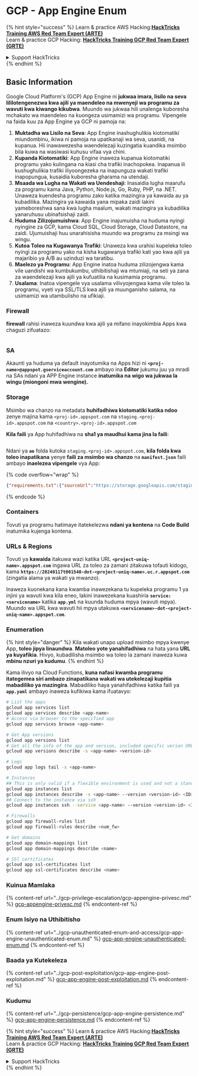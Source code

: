 # GCP - App Engine Enum

{% hint style="success" %}
Learn & practice AWS Hacking:<img src="../../../.gitbook/assets/image (1) (1) (1) (1).png" alt="" data-size="line">[**HackTricks Training AWS Red Team Expert (ARTE)**](https://training.hacktricks.xyz/courses/arte)<img src="../../../.gitbook/assets/image (1) (1) (1) (1).png" alt="" data-size="line">\
Learn & practice GCP Hacking: <img src="../../../.gitbook/assets/image (2) (1).png" alt="" data-size="line">[**HackTricks Training GCP Red Team Expert (GRTE)**<img src="../../../.gitbook/assets/image (2) (1).png" alt="" data-size="line">](https://training.hacktricks.xyz/courses/grte)

<details>

<summary>Support HackTricks</summary>

* Check the [**subscription plans**](https://github.com/sponsors/carlospolop)!
* **Join the** 💬 [**Discord group**](https://discord.gg/hRep4RUj7f) or the [**telegram group**](https://t.me/peass) or **follow** us on **Twitter** 🐦 [**@hacktricks\_live**](https://twitter.com/hacktricks_live)**.**
* **Share hacking tricks by submitting PRs to the** [**HackTricks**](https://github.com/carlospolop/hacktricks) and [**HackTricks Cloud**](https://github.com/carlospolop/hacktricks-cloud) github repos.

</details>
{% endhint %}

## Basic Information <a href="#reviewing-app-engine-configurations" id="reviewing-app-engine-configurations"></a>

Google Cloud Platform's (GCP) App Engine ni **jukwaa imara, lisilo na seva lililotengenezwa kwa ajili ya maendeleo na mwenyeji wa programu za wavuti kwa kiwango kikubwa**. Muundo wa jukwaa hili unalenga kuboresha mchakato wa maendeleo na kuongeza usimamizi wa programu. Vipengele na faida kuu za App Engine ya GCP ni pamoja na:

1. **Muktadha wa Lisilo na Seva**: App Engine inashughulikia kiotomatiki miundombinu, ikiwa ni pamoja na upatikanaji wa seva, usanidi, na kupanua. Hii inawawezesha waendelezaji kuzingatia kuandika msimbo bila kuwa na wasiwasi kuhusu vifaa vya chini.
2. **Kupanda Kiotomatiki**: App Engine inaweza kupanua kiotomatiki programu yako kulingana na kiasi cha trafiki inachopokea. Inapanua ili kushughulikia trafiki iliyoongezeka na inapunguza wakati trafiki inapopungua, kusaidia kuboresha gharama na utendaji.
3. **Msaada wa Lugha na Wakati wa Uendeshaji**: Inasaidia lugha maarufu za programu kama Java, Python, Node.js, Go, Ruby, PHP, na .NET. Unaweza kuendesha programu zako katika mazingira ya kawaida au ya kubadilika. Mazingira ya kawaida yana mipaka zaidi lakini yameboreshwa sana kwa lugha maalum, wakati mazingira ya kubadilika yanaruhusu ubinafsishaji zaidi.
4. **Huduma Zilizojumuishwa**: App Engine inajumuisha na huduma nyingi nyingine za GCP, kama Cloud SQL, Cloud Storage, Cloud Datastore, na zaidi. Ujumuishaji huu unarahisisha muundo wa programu za msingi wa wingu.
5. **Kutoa Toleo na Kugawanya Trafiki**: Unaweza kwa urahisi kupeleka toleo nyingi za programu yako na kisha kugawanya trafiki kati yao kwa ajili ya majaribio ya A/B au uzinduzi wa taratibu.
6. **Maelezo ya Programu**: App Engine inatoa huduma zilizojengwa kama vile uandishi wa kumbukumbu, uthibitishaji wa mtumiaji, na seti ya zana za waendelezaji kwa ajili ya kufuatilia na kusimamia programu.
7. **Usalama**: Inatoa vipengele vya usalama vilivyojengwa kama vile toleo la programu, vyeti vya SSL/TLS kwa ajili ya muunganisho salama, na usimamizi wa utambulisho na ufikiaji.

### Firewall

**firewall** rahisi inaweza kuundwa kwa ajili ya mifano inayokimbia Apps kwa chaguzi zifuatazo:

<figure><img src="../../../.gitbook/assets/image (246).png" alt=""><figcaption></figcaption></figure>

### SA

Akaunti ya huduma ya default inayotumika na Apps hizi ni **`<proj-name>@appspot.gserviceaccount.com`** ambayo ina **Editor** jukumu juu ya mradi na SAs ndani ya APP Engine instance **inatumika na wigo wa jukwaa la wingu (miongoni mwa wengine).**

### Storage

Msimbo wa chanzo na metadata **huhifadhiwa kiotomatiki katika ndoo** zenye majina kama `<proj-id>.appspot.com` na `staging.<proj-id>.appspot.com` na `<country>.<proj-id>.appspot.com`

**Kila faili** ya App huhifadhiwa na **sha1 ya maudhui kama jina la faili**:

<figure><img src="../../../.gitbook/assets/image (82).png" alt=""><figcaption></figcaption></figure>

Ndani ya **`ae`** folda kutoka `staging.<proj-id>.appspot.com`, **kila folda kwa toleo inapatikana** yenye **faili za msimbo wa chanzo** na **`manifest.json`** faili ambayo **inaelezea vipengele** vya App:

{% code overflow="wrap" %}
```json
{"requirements.txt":{"sourceUrl":"https://storage.googleapis.com/staging.onboarding-host-98efbf97812843.appspot.com/a270eedcbe2672c841251022b7105d340129d108","sha1Sum":"a270eedc_be2672c8_41251022_b7105d34_0129d108"},"main_test.py":{"sourceUrl":"https://storage.googleapis.com/staging.onboarding-host-98efbf97812843.appspot.com/0ca32fd70c953af94d02d8a36679153881943f32","sha1Sum":"0ca32fd7_0c953af9_4d02d8a ...
```
{% endcode %}

### Containers

Tovuti ya programu hatimaye itatekelezwa **ndani ya kontena** na **Code Build** inatumika kujenga kontena.

### URLs & Regions

Tovuti ya **kawaida** itakuwa wazi katika URL **`<project-uniq-name>.appspot.com`** ingawa URL za toleo za zamani zitakuwa tofauti kidogo, kama **`https://20240117t001540-dot-<project-uniq-name>.uc.r.appspot.com`** (zingatia alama ya wakati ya mwanzo).

Inaweza kuonekana kana kwamba inawezekana tu kupeleka programu 1 ya injini ya wavuti kwa kila eneo, lakini inawezekana kuashiria **`service: <servicename>`** katika **`app.yml`** na kuunda huduma mpya (wavuti mpya). Muundo wa URL kwa wavuti hii mpya utakuwa **`<servicename>-dot-<project-uniq-name>.appspot.com`**.

### Enumeration

{% hint style="danger" %}
Kila wakati unapo upload msimbo mpya kwenye App, **toleo jipya linaundwa**. **Matoleo yote yanahifadhiwa** na hata yana **URL ya kuyafikia**. Hivyo, kubadilisha msimbo wa toleo la zamani inaweza kuwa **mbinu nzuri ya kudumu**.
{% endhint %}

Kama ilivyo na Cloud Functions, **kuna nafasi kwamba programu itategemea siri ambazo zinapatikana wakati wa utekelezaji kupitia mabadiliko ya mazingira**. Mabadiliko haya yanahifadhiwa katika faili ya **`app.yaml`** ambayo inaweza kufikiwa kama ifuatavyo:
```bash
# List the apps
gcloud app services list
gcloud app services describe <app-name>
# Access via browser to the specified app
gcloud app services browse <app-name>

# Get App versions
gcloud app versions list
# Get all the info of the app and version, included specific verion URL and the env
gcloud app versions describe -s <app-name> <version-id>

# Logs
gcloud app logs tail -s <app-name>

# Instances
## This is only valid if a flexible environment is used and not a standard one
gcloud app instances list
gcloud app instances describe -s <app-name> --version <version-id> <ID>
## Connect to the instance via ssh
gcloud app instances ssh --service <app-name> --version <version-id> <ID>

# Firewalls
gcloud app firewall-rules list
gcloud app firewall-rules describe <num_fw>

# Get domains
gcloud app domain-mappings list
gcloud app domain-mappings describe <name>

# SSl certificates
gcloud app ssl-certificates list
gcloud app ssl-certificates describe <name>
```
### Kuinua Mamlaka

{% content-ref url="../gcp-privilege-escalation/gcp-appengine-privesc.md" %}
[gcp-appengine-privesc.md](../gcp-privilege-escalation/gcp-appengine-privesc.md)
{% endcontent-ref %}

### Enum Isiyo na Uthibitisho

{% content-ref url="../gcp-unauthenticated-enum-and-access/gcp-app-engine-unauthenticated-enum.md" %}
[gcp-app-engine-unauthenticated-enum.md](../gcp-unauthenticated-enum-and-access/gcp-app-engine-unauthenticated-enum.md)
{% endcontent-ref %}

### Baada ya Kutekeleza

{% content-ref url="../gcp-post-exploitation/gcp-app-engine-post-exploitation.md" %}
[gcp-app-engine-post-exploitation.md](../gcp-post-exploitation/gcp-app-engine-post-exploitation.md)
{% endcontent-ref %}

### Kudumu

{% content-ref url="../gcp-persistence/gcp-app-engine-persistence.md" %}
[gcp-app-engine-persistence.md](../gcp-persistence/gcp-app-engine-persistence.md)
{% endcontent-ref %}

{% hint style="success" %}
Learn & practice AWS Hacking:<img src="../../../.gitbook/assets/image (1) (1) (1) (1).png" alt="" data-size="line">[**HackTricks Training AWS Red Team Expert (ARTE)**](https://training.hacktricks.xyz/courses/arte)<img src="../../../.gitbook/assets/image (1) (1) (1) (1).png" alt="" data-size="line">\
Learn & practice GCP Hacking: <img src="../../../.gitbook/assets/image (2) (1).png" alt="" data-size="line">[**HackTricks Training GCP Red Team Expert (GRTE)**<img src="../../../.gitbook/assets/image (2) (1).png" alt="" data-size="line">](https://training.hacktricks.xyz/courses/grte)

<details>

<summary>Support HackTricks</summary>

* Check the [**subscription plans**](https://github.com/sponsors/carlospolop)!
* **Join the** 💬 [**Discord group**](https://discord.gg/hRep4RUj7f) or the [**telegram group**](https://t.me/peass) or **follow** us on **Twitter** 🐦 [**@hacktricks\_live**](https://twitter.com/hacktricks_live)**.**
* **Share hacking tricks by submitting PRs to the** [**HackTricks**](https://github.com/carlospolop/hacktricks) and [**HackTricks Cloud**](https://github.com/carlospolop/hacktricks-cloud) github repos.

</details>
{% endhint %}
